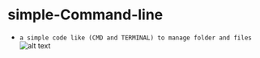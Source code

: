 # simple-Command-line
- ```a simple code like (CMD and TERMINAL) to manage folder and files```
![alt text](https://user-images.githubusercontent.com/43656863/46635573-37957300-cb55-11e8-96b2-4f90013f4a9e.png)


